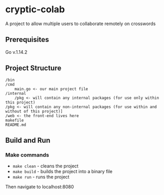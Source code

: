 # cryptic-colab

A project to allow multiple users to collaborate remotely on crosswords

## Prerequisites

Go v.1.14.2

## Project Structure

```
/bin
/cmd
	main.go <- our main project file
/internal
	/pkg <- will contain any internal packages (for use only within this project)
/pkg <- will contain any non-internal packages (for use within and without of this project)]
/web <- the front-end lives here
makefile
README.md
```

## Build and Run

### Make commands

- `make clean` - cleans the project
- `make build` - builds the project into a binary file
- `make run` - runs the project

Then navigate to localhost:8080
